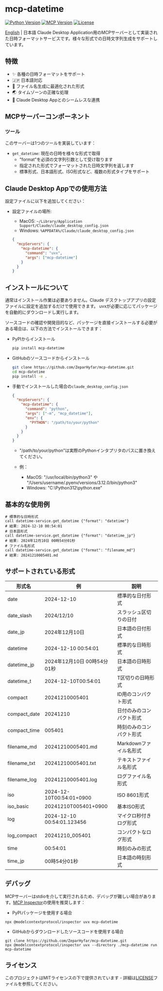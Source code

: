 # mcp-datetime

[![Python Version](https://img.shields.io/badge/python-3.12-blue.svg)](https://www.python.org/downloads/)
[![MCP Version](https://img.shields.io/badge/mcp-1.1.1-green.svg)](https://github.com/anaisbetts/mcp)
[![License](https://img.shields.io/badge/license-MIT-blue.svg)](LICENSE)

[English](README_en.md) | 日本語
Claude Desktop Application用のMCPサーバーとして実装された日時フォーマットサービスです。様々な形式での日時文字列生成をサポートしています。

## 特徴

- ✨ 各種の日時フォーマットをサポート
- 🇯🇵 日本語対応
- 📁 ファイル名生成に最適化された形式
- 🌏 タイムゾーンの正確な処理
- 🔧 Claude Desktop Appとのシームレスな連携

## MCPサーバーコンポーネント

### ツール

このサーバーは1つのツールを実装しています：

- `get_datetime`: 現在の日時を様々な形式で取得
  - "format"を必須の文字列引数として受け取ります
  - 指定された形式でフォーマットされた日時文字列を返します
  - 標準形式、日本語形式、ISO形式など、複数の形式タイプをサポート

## Claude Desktop Appでの使用方法

設定ファイルに以下を追加してください：

- 設定ファイルの場所:

  - MacOS: `~/Library/Application Support/Claude/claude_desktop_config.json`
  - Windows: `%APPDATA%/Claude/claude_desktop_config.json`

  ```json
  {
    "mcpServers": {
      "mcp-datetime": {
        "command": "uvx",
        "args": ["mcp-datetime"]
      }
    }
  }
  ```

## インストールについて

通常はインストール作業は必要ありません。Claude デスクトップアプリの設定ファイルに設定を追加するだけで使用できます。 uvxが必要に応じてパッケージを自動的にダウンロードし実行します。

ソースコードの確認や開発目的など、パッケージを直接インストールする必要がある場合は、以下の方法でインストールできます：

- PyPIからインストール

  ```bash
  pip install mcp-datetime
  ```

- GitHubのソースコードからインストール

  ```bash
  git clone https://github.com/ZeparHyfar/mcp-datetime.git
  cd mcp-datetime
  pip install -e .
  ```

- 手動でインストールした場合の`claude_desktop_config.json`

  ```json
  {
    "mcpServers": {
      "mcp-datetime": {
        "command": "python",
        "args": ["-m", "mcp_datetime"],
        "env": {
          "PYTHON": "/path/to/your/python"
        }
      }
    }
  }
  ```

  - "/path/to/your/python"は実際のPythonインタプリタのパスに置き換えてください。

  - 例：
    - MacOS: "/usr/local/bin/python3" や "/Users/username/.pyenv/versions/3.12.0/bin/python3"
    - Windows: "C:\Python312\python.exe"

## 基本的な使用例

```
# 標準的な日時形式
call datetime-service.get_datetime {"format": "datetime"}
# 結果: 2024-12-10 00:54:01
# 日本語形式
call datetime-service.get_datetime {"format": "datetime_jp"}
# 結果: 2024年12月10日 00時54分01秒
# ファイル名形式
call datetime-service.get_datetime {"format": "filename_md"}
# 結果: 20241210005401.md
```

## サポートされている形式

| 形式名       | 例                          | 説明                     |
| ------------ | --------------------------- | ------------------------ |
| date         | 2024-12-10                  | 標準的な日付形式         |
| date_slash   | 2024/12/10                  | スラッシュ区切りの日付   |
| date_jp      | 2024年12月10日              | 日本語の日付形式         |
| datetime     | 2024-12-10 00:54:01         | 標準的な日時形式         |
| datetime_jp  | 2024年12月10日 00時54分01秒 | 日本語の日時形式         |
| datetime_t   | 2024-12-10T00:54:01         | T区切りの日時形式        |
| compact      | 20241210005401              | ID用のコンパクト形式     |
| compact_date | 20241210                    | 日付のみのコンパクト形式 |
| compact_time | 005401                      | 時刻のみのコンパクト形式 |
| filename_md  | 20241210005401.md           | Markdownファイル名形式   |
| filename_txt | 20241210005401.txt          | テキストファイル名形式   |
| filename_log | 20241210005401.log          | ログファイル名形式       |
| iso          | 2024-12-10T00:54:01+0900    | ISO 8601形式             |
| iso_basic    | 20241210T005401+0900        | 基本ISO形式              |
| log          | 2024-12-10 00:54:01.123456  | マイクロ秒付きログ形式   |
| log_compact  | 20241210_005401             | コンパクトなログ形式     |
| time         | 00:54:01                    | 時刻のみの形式           |
| time_jp      | 00時54分01秒                | 日本語の時刻形式         |

## デバッグ

MCPサーバーはstdioを介して実行されるため、デバッグが難しい場合があります。[MCP Inspector](https://github.com/modelcontextprotocol/inspector)の使用を推奨します：

- PyPIパッケージを使用する場合

```
npx @modelcontextprotocol/inspector uvx mcp-datetime
```

- GitHubからダウンロードしたソースコードを使用する場合

```
git clone https://github.com/ZeparHyfar/mcp-datetime.git
npx @modelcontextprotocol/inspector uvx --directory ./mcp-datetime run mcp-datetime
```

## ライセンス

このプロジェクトはMITライセンスの下で提供されています - 詳細は[LICENSE](LICENSE)ファイルを参照してください。
